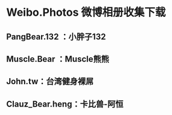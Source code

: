 # Weibo.Photos 微博相册收集下载

## PangBear.132 ：小胖子132

## Muscle.Bear ：Muscle熊熊

## John.tw：台湾健身裸屌

## Clauz_Bear.heng：卡比兽-阿恒

